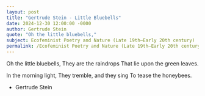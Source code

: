 ```yaml
---
layout: post
title: "Gertrude Stein - Little Bluebells"
date: 2024-12-30 12:00:00 -0000
author: Gertrude Stein
quote: "Oh the little bluebells,"
subject: Ecofeminist Poetry and Nature (Late 19th–Early 20th century)
permalink: /Ecofeminist Poetry and Nature (Late 19th–Early 20th century)/Gertrude Stein/Gertrude Stein - Little Bluebells
---
```


Oh the little bluebells,
They are the raindrops
That lie upon the green leaves.

In the morning light,
They tremble, and they sing
To tease the honeybees.

- Gertrude Stein
